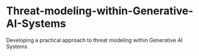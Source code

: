 # Threat-modeling-within-Generative-AI-Systems
Developing a practical approach to threat modeling within Generative AI Systems 
